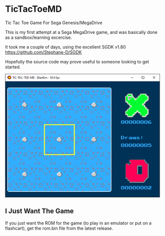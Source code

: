 # TicTacToeMD
Tic Tac Toe Game For Sega Genesis/MegaDrive

This is my first attempt at a Sega MegaDrive game, and was basically done as a sandbox/learning excercise.

It took me a couple of days, using the excellent SGDK v1.80 https://github.com/Stephane-D/SGDK

Hopefully the source code may prove useful to someone looking to get started.

![Screenshot of TicTacToeMD](/assets/screenshot.png "Screenshot of TicTacToeMD")

## I Just Want The Game
If you just want the ROM for the game (to play in an emulator or put on a flashcart), get the rom.bin file from the latest release.
